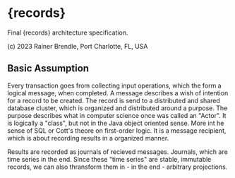 # {records}
Final {records} architecture specification.

(c) 2023 Rainer Brendle, Port Charlotte, FL, USA

## Basic Assumption
Every transaction goes from collecting input operations, which the form a logical message, when completed. A message describes a wish of intention for a record to be created.
The record is send to a distributed and shared database cluster, which is organized and distributed around a purpose. The purpose describes what in computer science once was called an "Actor". It is logically a "class", but not in the Java object oriented sense. More int he sense of SQL or Cott's theore on first-order logic.  It is a message recipient, which is about recording results in a organized manner.

Results are recorded as journals of recieved messages. Journals, which are time series in the end. Since these "time series" are stable, immutable records, we can also thransform them in - in the end - arbitrary projections.
